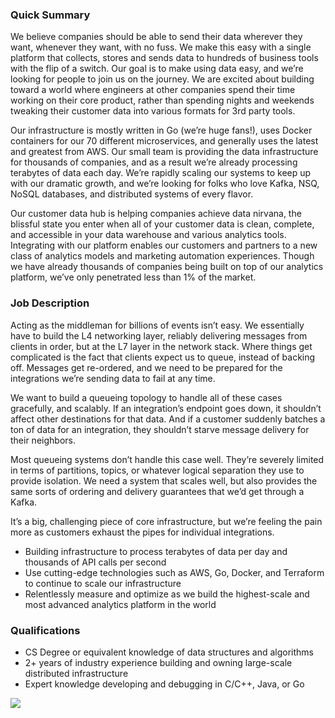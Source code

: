 


### Quick Summary
We believe companies should be able to send their data wherever they want, whenever they want, with no fuss. We make this easy with a single platform that collects, stores and sends data to hundreds of business tools with the flip of a switch. Our goal is to make using data easy, and we’re looking for people to join us on the journey. We are excited about building toward a world where engineers at other companies spend their time working on their core product, rather than spending nights and weekends tweaking their customer data into various formats for 3rd party tools.

Our infrastructure is mostly written in Go (we’re huge fans!), uses Docker containers for our 70 different microservices, and generally uses the latest and greatest from AWS.  Our small team is providing the data infrastructure for thousands of companies, and as a result we’re already processing terabytes of data each day.  We’re rapidly scaling our systems to keep up with our dramatic growth, and we’re looking for folks who love Kafka, NSQ, NoSQL databases, and distributed systems of every flavor.

Our customer data hub is helping companies achieve data nirvana, the blissful state you enter when all of your customer data is clean, complete, and accessible in your data warehouse and various analytics tools. Integrating with our platform enables our customers and partners to a new class of analytics models and marketing automation experiences.  Though we have already thousands of companies being built on top of our analytics platform, we’ve only penetrated less than 1% of the market.  

### Job Description
Acting as the middleman for billions of events isn’t easy. We essentially have to build the L4 networking layer, reliably delivering messages from clients in order, but at the L7 layer in the network stack. Where things get complicated is the fact that clients expect us to queue, instead of backing off. Messages get re-ordered, and we need to be prepared for the integrations we’re sending data to fail at any time.

We want to build a queueing topology to handle all of these cases gracefully, and scalably. If an integration’s endpoint goes down, it shouldn’t affect other destinations for that data. And if a customer suddenly batches a ton of data for an integration, they shouldn’t starve message delivery for their neighbors.

Most queueing systems don’t handle this case well. They’re severely limited in terms of partitions, topics, or whatever logical separation they use to provide isolation. We need a system that scales well, but also provides the same sorts of ordering and delivery guarantees that we’d get through a Kafka.

It’s a big, challenging piece of core infrastructure, but we’re feeling the pain more as customers exhaust the pipes for individual integrations.

+	Building infrastructure to process terabytes of data per day and thousands of API calls per second
+	Use cutting-edge technologies such as AWS, Go, Docker, and Terraform to continue to scale our infrastructure
+	Relentlessly measure and optimize as we build the highest-scale and most advanced analytics platform in the world

### Qualifications
+	CS Degree or equivalent knowledge of data structures and algorithms
+	2+ years of industry experience building and owning large-scale distributed infrastructure
+	Expert knowledge developing and debugging in C/C++, Java, or Go


[<img src='https://dabuttonfactory.com/button.png?t=Apply&f=Calibri-Bold&ts=24&tc=fff&tshs=1&tshc=000&hp=20&vp=8&c=5&bgt=gradient&bgc=3d85c6&ebgc=073763'>](https://letsrockit.co/users/auth/github?job_id=u2vnbwvuda-infrastructure-engineer)

